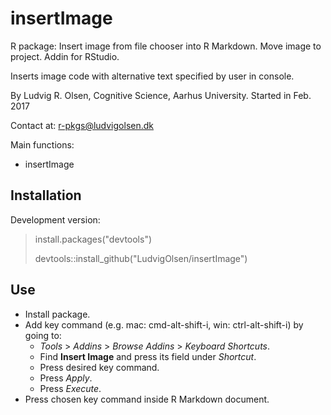 
<!-- README.md is generated from README.Rmd. Please edit that file -->
insertImage
===========

R package: Insert image from file chooser into R Markdown. Move image to project. Addin for RStudio.

Inserts image code with alternative text specified by user in console.

By Ludvig R. Olsen,
Cognitive Science, Aarhus University.
Started in Feb. 2017

Contact at:
<r-pkgs@ludvigolsen.dk>

Main functions:

-   insertImage

Installation
------------

Development version:

> install.packages("devtools")
>
> devtools::install\_github("LudvigOlsen/insertImage")

Use
---

-   Install package.
-   Add key command (e.g. mac: cmd-alt-shift-i, win: ctrl-alt-shift-i) by going to:
    -   *Tools* &gt; *Addins* &gt; *Browse Addins* &gt; *Keyboard Shortcuts*.
    -   Find **Insert Image** and press its field under *Shortcut*.
    -   Press desired key command.
    -   Press *Apply*.
    -   Press *Execute*.
-   Press chosen key command inside R Markdown document.
